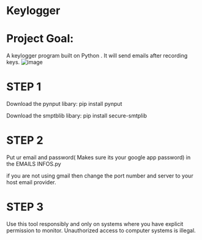 # Keylogger
# Project Goal:
A keylogger program built on Python . It will send emails after recording keys.
![image](https://github.com/user-attachments/assets/da5e886c-e9dc-4c85-8a3e-6b280e13fbbd)
# STEP 1
Download the pynput libary: pip install pynput

Download the smptblib libary: pip install secure-smtplib
# STEP 2
Put ur email and password( Makes sure its your google app password) in the EMAILS INFOS.py 


if you are not using gmail then change the port number and server to your host email provider.
# STEP 3 
Use this tool responsibly and only on systems where you have explicit permission to monitor. Unauthorized access to computer systems is illegal.
